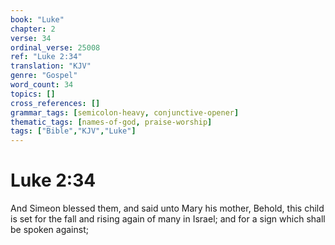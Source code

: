 ```yaml
---
book: "Luke"
chapter: 2
verse: 34
ordinal_verse: 25008
ref: "Luke 2:34"
translation: "KJV"
genre: "Gospel"
word_count: 34
topics: []
cross_references: []
grammar_tags: [semicolon-heavy, conjunctive-opener]
thematic_tags: [names-of-god, praise-worship]
tags: ["Bible","KJV","Luke"]
---
```


# Luke 2:34

And Simeon blessed them, and said unto Mary his mother, Behold, this child is set for the fall and rising again of many in Israel; and for a sign which shall be spoken against;
